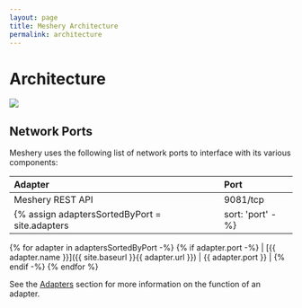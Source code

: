 ```yaml
---
layout: page
title: Meshery Architecture
permalink: architecture
---
```


# Architecture

<a href="{{site.baseurl}}/assets/images/meshery-architecture.svg"><img src="{{site.baseurl}}/assets/images/meshery-architecture.svg" /></a>

## Network Ports 
Meshery uses the following list of network ports to interface with its various components:

| Adapter       | Port          |
| :------------ | :------------ |
| Meshery REST API | 9081/tcp |
{% assign adaptersSortedByPort = site.adapters | sort: 'port' -%}
{% for adapter in adaptersSortedByPort -%}
{% if adapter.port -%}
| [{{ adapter.name }}]({{ site.baseurl }}{{ adapter.url }}) | {{ adapter.port }} |
{% endif -%}
{% endfor %}

See the [Adapters](service-meshes/adapters) section for more information on the function of an adapter.

